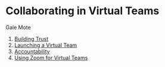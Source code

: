 # Collaborating in Virtual Teams

Gale Mote

1. [Building Trust](./01_Building-Trust.md)
1. [Launching a Virtual Team](./02_Launching_a_Virtual_Team.md)
1. [Accountability](./03_Accountability.md)
1. [Using Zoom for Virtual Teams](./04_Using_Zoom_for_Virtual_Teams.md)
